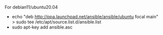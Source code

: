 For debian11/ubuntu20.04
- echo "deb http://ppa.launchpad.net/ansible/ansible/ubuntu focal main" > sudo tee /etc/apt/source.list.d/ansible.list
- sudo apt-key add ansible.asc
